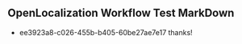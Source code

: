 ## OpenLocalization Workflow Test MarkDown
* ee3923a8-c026-455b-b405-60be27ae7e17 
thanks!<!--HONumber=Mar16_HO4-->
